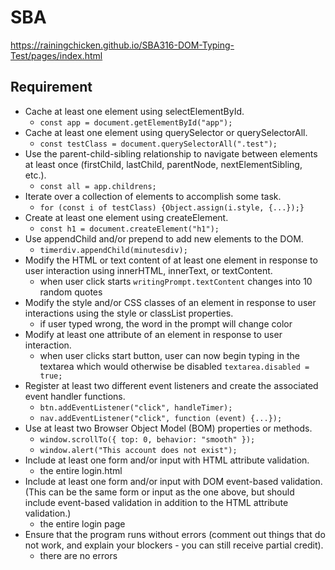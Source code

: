 # SBA
https://rainingchicken.github.io/SBA316-DOM-Typing-Test/pages/index.html

## Requirement

- Cache at least one element using selectElementById.
  - `const app = document.getElementById("app");`
- Cache at least one element using querySelector or querySelectorAll.
  - `const testClass = document.querySelectorAll(".test");`
- Use the parent-child-sibling relationship to navigate between elements at least once (firstChild, lastChild, parentNode, nextElementSibling, etc.).
  - `const all = app.childrens;`
- Iterate over a collection of elements to accomplish some task.
  - `for (const i of testClass) {Object.assign(i.style, {...});}`
- Create at least one element using createElement.
  - `const h1 = document.createElement("h1");`
- Use appendChild and/or prepend to add new elements to the DOM.
  - `timerdiv.appendChild(minutesdiv);`
- Modify the HTML or text content of at least one element in response to user interaction using innerHTML, innerText, or textContent.
  - when user click starts `writingPrompt.textContent` changes into 10 random quotes
- Modify the style and/or CSS classes of an element in response to user interactions using the style or classList properties.
  - if user typed wrong, the word in the prompt will change color
- Modify at least one attribute of an element in response to user interaction.
  - when user clicks start button, user can now begin typing in the textarea which would otherwise be disabled `textarea.disabled = true;`
- Register at least two different event listeners and create the associated event handler functions.
  - `btn.addEventListener("click", handleTimer);`
  - `nav.addEventListener("click", function (event) {...});`
- Use at least two Browser Object Model (BOM) properties or methods.
  - `window.scrollTo({ top: 0, behavior: "smooth" });`
  - `window.alert("This account does not exist");`
- Include at least one form and/or input with HTML attribute validation.
  - the entire login.html
- Include at least one form and/or input with DOM event-based validation. (This can be the same form or input as the one above, but should include event-based validation in addition to the HTML attribute validation.)
  - the entire login page
- Ensure that the program runs without errors (comment out things that do not work, and explain your blockers - you can still receive partial credit).
  - there are no errors
